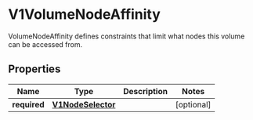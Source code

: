 

# V1VolumeNodeAffinity

VolumeNodeAffinity defines constraints that limit what nodes this volume can be accessed from.

## Properties

| Name | Type | Description | Notes |
|------------ | ------------- | ------------- | -------------|
|**required** | [**V1NodeSelector**](V1NodeSelector.md) |  |  [optional] |



